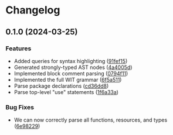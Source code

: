 # Changelog

## 0.1.0 (2024-03-25)


### Features

* Added queries for syntax highlighting ([91fef15](https://github.com/Michael-F-Bryan/wit-lsp/commit/91fef1530e437ed78112ba736fe80f5f83d7cad5))
* Generated strongly-typed AST nodes ([4a4005d](https://github.com/Michael-F-Bryan/wit-lsp/commit/4a4005d873aafd7649250a60d090ddc5e2212ffa))
* Implemented block comment parsing ([0794f11](https://github.com/Michael-F-Bryan/wit-lsp/commit/0794f11175734f39ac8dfe77177eceeb41ebe35d))
* Implemented the full WIT grammar ([6f5a511](https://github.com/Michael-F-Bryan/wit-lsp/commit/6f5a5111d4a2f59feec0b13d39dc28aa4739ba54))
* Parse package declarations ([cd36dd8](https://github.com/Michael-F-Bryan/wit-lsp/commit/cd36dd88ab7d8d0f3416e1874636c3c260866f90))
* Parse top-level "use" statements ([1f6a33a](https://github.com/Michael-F-Bryan/wit-lsp/commit/1f6a33a95dbf808c0309807ccfdacb7588965931))


### Bug Fixes

* We can now correctly parse all functions, resources, and types ([6e98229](https://github.com/Michael-F-Bryan/wit-lsp/commit/6e982299086c58d119f19e7cffd3b8fef4e78635))
